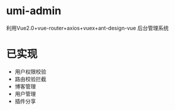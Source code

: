 # umi-admin
利用Vue2.0+vue-router+axios+vuex+ant-design-vue 后台管理系统

# 已实现
<ul>
    <li>用户权限校验</li>
    <li>路由校验拦截</li>
    <li>博客管理</li>
    <li>用户管理</li>
    <li>插件分享</li>
</ul>